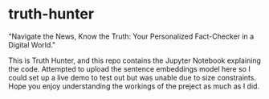 # truth-hunter

"Navigate the News, Know the Truth: Your Personalized Fact-Checker in a Digital World."

This is Truth Hunter, and this repo contains the Jupyter Notebook explaining the code. Attempted to upload the sentence embeddings model here so I could set up a live demo to test out but was unable due to size constraints. Hope you enjoy understanding the workings of the preject as much as I did.
